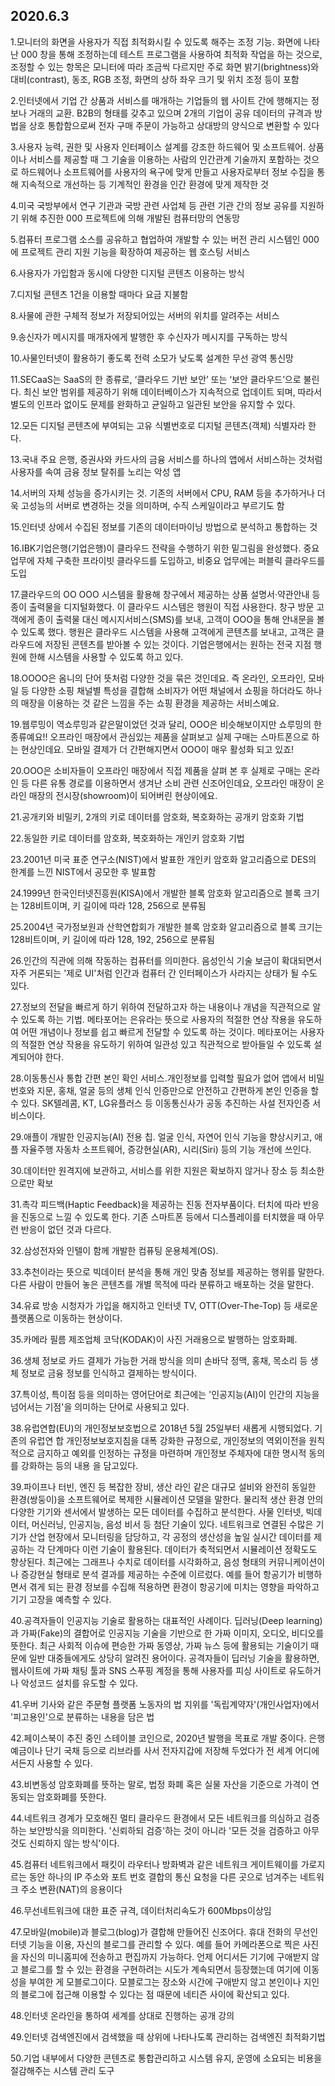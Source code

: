 ## 2020.6.3

1.모니터의 화면을 사용자가 직접 최적화시킬 수 있도록 해주는 조정 기능. 화면에 나타난 000 창을 통해 조정하는데 테스트 프로그램을 사용하여 최적화 작업을 하는 것으로, 조정할 수 있는 항목은 모니터에 따라 조금씩 다르지만 주로 화면 밝기(brightness)와 대비(contrast), 동조, RGB 조정, 화면의 상하 좌우 크기 및 위치 조정 등이 포함

2.인터넷에서 기업 간 상품과 서비스를 매개하는 기업들의 웹 사이트 간에 행해지는 정보나 거래의 교환. B2B의 형태를 갖추고 있으며 2개의 기업이 공유 데이터의 규격과 방법을 상호 통합함으로써 전자 구매 주문이 가능하고 상대방의 양식으로 변환할 수 있다

3.사용자 능력, 권한 및 사용자 인터페이스 설계를 강조한 하드웨어 및 소프트웨어. 상품이나 서비스를 제공할 때 그 기술을 이용하는 사람의 인간관계 기술까지 포함하는 것으로 하드웨어나 소프트웨어를 사용자의 욕구에 맞게 만들고 사용자로부터 정보 수집을 통해 지속적으로 개선하는 등 기계적인 환경을 인간 환경에 맞게 제작한 것

4.미국 국방부에서 연구 기관과 국방 관련 사업체 등 관련 기관 간의 정보 공유를 지원하기 위해 추진한 000 프로젝트에 의해 개발된 컴퓨터망의 연동망

5.컴퓨터 프로그램 소스를 공유하고 협업하여 개발할 수 있는 버전 관리 시스템인 000에 프로젝트 관리 지원 기능을 확장하여 제공하는 웹 호스팅 서비스

6.사용자가 가입함과 동시에 다양한 디지털 콘텐츠 이용하는 방식

7.디지털 콘텐츠 1건을 이용할 때마다 요금 지불함

8.사물에 관한 구체적 정보가 저장되어있는 서버의 위치를 알려주는 서비스

9.송신자가 메시지를 매개자에게 발행한 후 수신자가 메시지를 구독하는 방식

10.사물인터넷이 활용하기 좋도록 전력 소모가 낮도록 설계한 무선 광역 통신망

11.SECaaS는 SaaS의 한 종류로, ‘클라우드 기반 보안’ 또는 ‘보안 클라우드’으로 불린다. 최신 보안 범위를 제공하기 위해 데이터베이스가 지속적으로 업데이트 되며, 따라서 별도의 인프라 없이도 문제를 완화하고 균일하고 일관된 보안을 유지할 수 있다. 

12.모든 디지털 콘텐츠에 부여되는 고유 식별번호로 디지털 콘텐츠(객체) 식별자라 한다.

13.국내 주요 은행, 증권사와 카드사의 금융 서비스를 하나의 앱에서 서비스하는 것처럼 사용자를 속여 금융 정보 탈취를 노리는 악성 앱

14.서버의 자체 성능을 증가시키는 것. 기존의 서버에서 CPU, RAM 등을 추가하거나 더욱 고성능의 서버로 변경하는 것을 의미하며, 수직 스케일이라고 부르기도 함

15.인터넷 상에서 수집된 정보를 기존의 데이터마이닝 방법으로 분석하고 통합하는 것

16.IBK기업은행(기업은행)이 클라우드 전략을 수행하기 위한 밑그림을 완성했다. 중요 업무에 자체 구축한 프라이빗 클라우드를 도입하고, 비중요 업무에는 퍼블릭 클라우드를 도입

17.클라우드의 OO OOO 시스템을 활용해 창구에서 제공하는 상품 설명서·약관안내 등 종이 출력물을 디지털화했다. 이 클라우드 시스템은 행원이 직접 사용한다. 창구 방문 고객에게 종이 출력물 대신 메시지서비스(SMS)를 보내, 고객이 OOO을 통해 안내문을 볼 수 있도록 했다. 행원은 클라우드 시스템을 사용해 고객에게 콘텐츠를 보내고, 고객은 클라우드에 저장된 콘텐츠를 받아볼 수 있는 것이다. 기업은행에서는 원하는 전국 지점 행원에 한해 시스템을 사용할 수 있도록 하고 있다.

18.OOOO은 옴니의 단어 뜻처럼 다양한 것을 묶은 것인데요. 즉 온라인, 오프라인, 모바일 등 다양한 소핑 채널별 특성을 결합해 소비자가 어떤 채널에서 쇼핑을 하더라도 하나의 매장을 이용하는 것 같은 느낌을 주는 쇼핑 환경을 제공하는 서비스예요. 

19.웹루밍이 역쇼루밍과 같은말이었던 것과 달리, OOO은 비슷해보이지만 쇼루밍의 한 종류예요!! 오프라인 매장에서 관심있는 제품을 살펴보고 실제 구매는 스마트폰으로 하는 현상인데요. 모바일 결제가 더 간편해지면서 OOO이 매우 활성화 되고 있죠!

20.OOO은 소비자들이 오프라인 매장에서 직접 제품을 살펴 본 후 실제로 구매는 온라인 등 다른 유통 경로를 이용하면서 생겨난 소비 관련 신조어인데요, 오프라인 매장이 온라인 매장의 전시장(showroom)이 되어버린 현상이에요.

21.공개키와 비밀키, 2개의 키로 데이터를 암호화, 복호화하는 공개키 암호화 기법

22.동일한 키로 데이터를 암호화, 복호화하는 개인키 암호화 기법

23.2001년 미국 표준 연구소(NIST)에서 발표한 개인키 암호화 알고리즘으로 DES의 한계를 느낀 NIST에서 공모한 후 발표함

24.1999년 한국인터넷진흥원(KISA)에서 개발한 블록 암호화 알고리즘으로 블록 크기는 128비트이며, 키 길이에 따라 128, 256으로 분류됨

25.2004년 국가정보원과 산학연합회가 개발한 블록 암호화 알고리즘으로 블록 크기는 128비트이며, 키 길이에 따라 128, 192, 256으로 분류됨

26.인간의 직관에 의해 작동하는 컴퓨터를 의미한다. 음성인식 기술 보금이 확대되면서 자주 거론되는 '제로 UI'처럼 인간과 컴퓨터 간 인터페이스가 사라지는 상태가 될 수도 있다.

27.정보의 전달을 빠르게 하기 위하여 전달하고자 하는 내용이나 개념을 직관적으로 알 수 있도록 하는 기법. 메타포어는 은유라는 뜻으로 사용자의 적절한 연상 작용을 유도하여 어떤 개념이나 정보를 쉽고 빠르게 전달할 수 있도록 하는 것이다. 메타포어는 사용자의 적절한 연상 작용을 유도하기 위하여 일관성 있고 직관적으로 받아들일 수 있도록 설계되어야 한다.

28.이동통신사 통합 간편 본인 확인 서비스.개인정보를 입력할 필요가 없어 앱에서 비밀번호와 지문, 홍채, 얼굴 등의 생체 인식 인증만으로 안전하고 간편하게 본인 인증을 할 수 있다. SK텔레콤, KT, LG유플러스 등 이동통신사가 공동 추진하는 사설 전자인증 서비스이다.

29.애플이 개발한 인공지능(AI) 전용 칩. 얼굴 인식, 자연어 인식 기능을 향상시키고, 애플 자율주행 자동차 소프트웨어, 증강현실(AR), 시리(Siri) 등의 기능 개선에 쓰인다.

30.데이터만 원격지에 보관하고, 서비스를 위한 지원은 확보하지 않거나 장소 등 최소한으로만 확보

31.촉각 피드백(Haptic Feedback)을 제공하는 진동 전자부품이다. 터치에 따라 반응을 진동으로 느낄 수 있도록 한다. 기존 스마트폰 등에서 디스플레이를 터치했을 때 아무런 반응이 없던 것과 다르다.

32.삼성전자와 인텔이 함께 개발한 컴퓨팅 운용체계(OS).

33.추천이라는 뜻으로 빅데이터 분석을 통해 개인 맞춤 정보를 제공하는 행위를 말한다. 다른 사람이 만들어 놓은 콘텐츠를 개별 목적에 따라 분류하고 배포하는 것을 말한다.

34.유료 방송 시청자가 가입을 해지하고 인터넷 TV, OTT(Over-The-Top) 등 새로운 플랫폼으로 이동하는 현상이다.

35.카메라 필름 제조업체 코닥(KODAK)이 사진 거래용으로 발행하는 암호화폐.

36.생체 정보로 카드 결제가 가능한 거래 방식을 의미 손바닥 정맥, 홍채, 목소리 등 생체 정보로 금융 정보를 인식하고 결제하는 방식이다.

37.특이성, 특이점 등을 의미하는 영어단어로 최근에는 '인공지능(AI)이 인간의 지능을 넘어서는 기점'을 의미하는 단어로 사용되고 있다.

38.유럽연합(EU)의 개인정보보호법으로 2018년 5월 25일부터 새롭게 시행되었다. 기존의 유럽연 합 개인정보보호지침을 대폭 강화한 규정으로, 개인정보의 역외이전을 원칙적으로 금지하고 예외를 인정하는 규정을 마련하며 개인정보 주체자에 대한 명시적 동의를 강화하는 등의 내용 을 담고있다. 

39.파이프나 터빈, 엔진 등 복잡한 장비, 생산 라인 같은 대규모 설비와 완전히 동일한 환경(쌍둥이)을 소프트웨어로 복제한 시뮬레이션 모델을 말한다. 물리적 생산 환경 안의 다양한 기기와 센서에서 발생하는 모든 데이터를 수집하고 분석한다. 사물 인터넷, 빅데이터, 머신러닝, 인공지능, 음성 비서 등 첨단 기술이 있다. 네트워크로 연결된 수많은 기기가 산업 현장에서 모니터링을 담당하고, 각 공정의 생산성을 높일 실시간 데이터를 제공하는 각 단계마다 이런 기술이 활용된다. 데이터가 축적되면서 시뮬레이션 정확도도 향상된다. 최근에는 그래프나 수치로 데이터를 시각화하고, 음성 형태의 커뮤니케이션이나 증강현실 형태로 분석 결과를 제공하는 수준에 이르렀다. 예를 들어 항공기가 비행하면서 겪게 되는 환경 정보를 수집해 적용하면 환경이 항공기에 미치는 영향을 파악하고 기기 고장을 예측할 수 있다.

40.공격자들이 인공지능 기술로 활용하는 대표적인 사례이다. 딥러닝(Deep learning)과 가짜(Fake)의 결합어로 인공지능 기술을 기반으로 한 가짜 이미지, 오디오, 비디오를 뜻한다. 최근 사회적 이슈에 편승한 가짜 동영상, 가짜 뉴스 등에 활용되는 기술이기 때문에 일반 대중들에게도 상당히 알려진 용어이다. 공격자들이 딥러닝 기술을 활용하면, 웹사이트에 가짜 채팅 툴과 SNS 스푸핑 계정을 통해 사용자를 피싱 사이트로 유도하거나 악성코드 설치를 유도할 수 있다.

41.우버 기사와 같은 주문형 플랫폼 노동자의 법 지위를 '독립계약자'(개인사업자)에서 '피고용인'으로 분류하는 내용을 담은 법

42.페이스북이 추진 중인 스테이블 코인으로, 2020년 발행을 목표로 개발 중이다. 은행 예금이나 단기 국채 등으로 리브라를 사서 전자지갑에 저장해 두었다가 전 세계 어디에서든지 사용할 수 있다.

43.비변동성 암호화폐를 뜻하는 말로, 법정 화폐 혹은 실물 자산을 기준으로 가격이 연동되는 암호화폐를 뜻한다.

44.네트워크 경계가 모호해진 멀티 클라우드 환경에서 모든 네트워크를 의심하고 검증하는 보안방식을 의미한다. '신뢰하되 검증'하는 것이 아니라 '모든 것을 검증하고 아무것도 신뢰하지 않는 방식'이다.

45.컴퓨터 네트워크에서 패킷이 라우터나 방화벽과 같은 네트워크 게이트웨이를 가로지르는 동안 하나의 IP 주소와 포트 번호 결합의 통신 요청을 다른 곳으로 넘겨주는 네트워크 주소 변환(NAT)의 응용이다

46.무선네트워크에 대한 표준 규격, 데이터처리속도가 600Mbps이상임

47.모바일(mobile)과 블로그(blog)가 결합해 만들어진 신조어다. 휴대 전화의 무선인터넷 기능을 이용, 자신의 블로그를 관리할 수 있다. 예를 들어 카메라폰으로 찍은 사진을 자신의 미니홈피에 전송하고 편집까지 가능하다. 언제 어디서든 기기에 구애받지 않고 블로그를 할 수 있는 환경을 구현하려는 시도가 계속되면서 등장했는데 여기에 이동성을 부여한 게 모블로그이다. 모블로그는 장소와 시간에 구애받지 않고 본인이나 지인의 블로그에 접근해 이용할 수 있다는 점 때문에 네티즌 사이에 확산되고 있다.

48.인터넷 온라인을 통하여 세계를 상대로 진행하는 공개 강의

49.인터넷 검색엔진에서 검색했을 때 상위에 나타나도록 관리하는 검색엔진 최적화기법

50.기업 내부에서 다양한 콘텐츠로 통합관리하고 시스템 유지, 운영에 소요되는 비용을 절감해주는 시스템 관리 도구